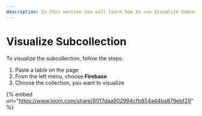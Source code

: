 ```yaml
---
description: In this section you will learn how to use Visualize Subcollection
---
```


# Visualize Subcollection

To visualize the subcollection, follow the steps:

1. Paste a table on the page
2. From the left menu, choose **Firebase**
3. Choose the collection, you want to visualize&#x20;

{% embed url="https://www.loom.com/share/8017daa902994cfb854a44ba879ebf29" %}
